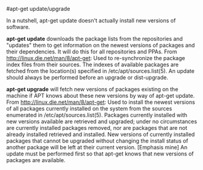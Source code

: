 #apt-get update/upgrade

In a nutshell, apt-get update doesn't actually install new versions of software.

**apt-get update** downloads the package lists from the repositories and "updates" them to get information on the newest
versions of packages and their dependencies. It will do this for all repositories and PPAs. 
From http://linux.die.net/man/8/apt-get: Used to re-synchronize the package index files from their sources. The 
indexes of available packages are fetched from the location(s) specified in /etc/apt/sources.list(5). An update should 
always be performed before an upgrade or dist-upgrade.

**apt-get upgrade** will fetch new versions of packages existing on the machine if APT knows about these new versions 
by way of apt-get update. From http://linux.die.net/man/8/apt-get: Used to install the newest versions of all packages 
currently installed on the system from the sources enumerated in /etc/apt/sources.list(5). Packages currently installed 
with new versions available are retrieved and upgraded; under no circumstances are currently installed packages removed,
nor are packages that are not already installed retrieved and installed. New versions of currently installed packages 
that cannot be upgraded without changing the install status of another package will be left at their current version. 
[Emphasis mine] An update must be performed first so that apt-get knows that new versions of packages are available.